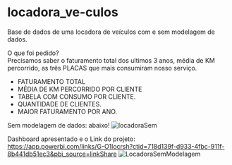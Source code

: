 # locadora_ve-culos
Base de dados de uma locadora de veículos com e sem modelagem de dados.

O que foi pedido? </br>
Precisamos saber o faturamento total dos ultimos 3 anos, média de KM percorrido, as três PLACAS que mais consumiram nosso serviço.

- FATURAMENTO TOTAL
- MÉDIA DE KM PERCORRIDO POR CLIENTE
- TABELA COM CONSUMO POR CLIENTE.
- QUANTIDADE DE CLIENTES.
- MAIOR FATURAMENTO POR ANO.

Sem modelagem de dados: abaixo!
![locadoraSem](https://user-images.githubusercontent.com/89535654/217855454-96a43965-2cd6-4598-ae3a-109bfa8098e4.png)

Dashboard apresentado e o Link do projeto: https://app.powerbi.com/links/G-O1locrsh?ctid=718d139f-d933-4fbc-911f-8b441db51ec3&pbi_source=linkShare
![LocadoraSemModelagem](https://user-images.githubusercontent.com/89535654/217858792-88871b78-0bb1-4fcd-8bfd-23073bf32bea.png)
